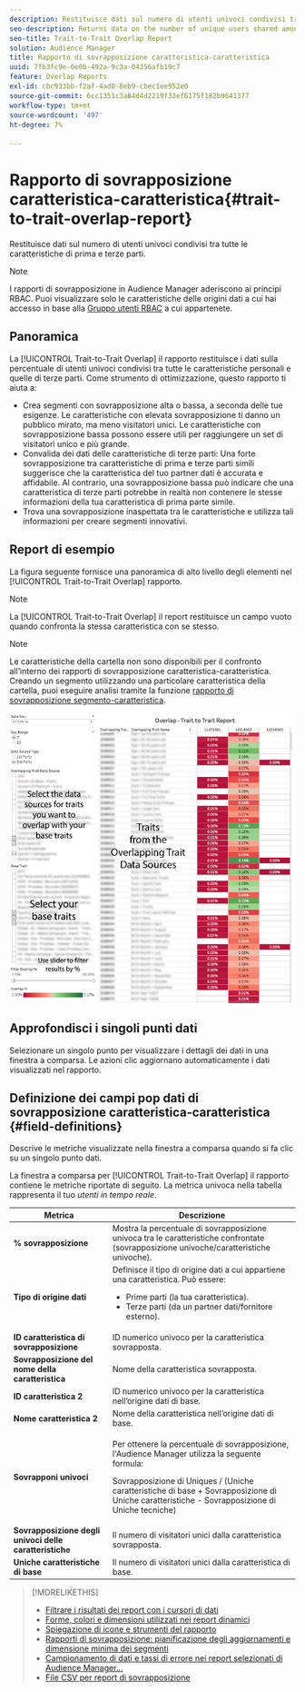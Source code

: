 ```yaml
---
description: Restituisce dati sul numero di utenti univoci condivisi tra tutte le caratteristiche di prima e terze parti.
seo-description: Returns data on the number of unique users shared among all your first and third-party traits.
seo-title: Trait-to-Trait Overlap Report
solution: Audience Manager
title: Rapporto di sovrapposizione caratteristica-caratteristica
uuid: 7fb3fc9e-0e0b-492a-9c3a-04356afb19c7
feature: Overlap Reports
exl-id: cbc933bb-f2af-4ad0-8eb9-cbec1ee952e0
source-git-commit: 6cc1351c3a84d4d2219f33ef6175f182b9641377
workflow-type: tm+mt
source-wordcount: '497'
ht-degree: 7%

---
```


# Rapporto di sovrapposizione caratteristica-caratteristica{#trait-to-trait-overlap-report}

Restituisce dati sul numero di utenti univoci condivisi tra tutte le caratteristiche di prima e terze parti.

>[!NOTE]
>
>I rapporti di sovrapposizione in Audience Manager aderiscono ai principi RBAC. Puoi visualizzare solo le caratteristiche delle origini dati a cui hai accesso in base alla [Gruppo utenti RBAC](/help/using/features/administration/administration-overview.md) a cui appartenete.

<!-- 

c_overlap_reports.xml

 -->

## Panoramica

La [!UICONTROL Trait-to-Trait Overlap] il rapporto restituisce i dati sulla percentuale di utenti univoci condivisi tra tutte le caratteristiche personali e quelle di terze parti. Come strumento di ottimizzazione, questo rapporto ti aiuta a:

* Crea segmenti con sovrapposizione alta o bassa, a seconda delle tue esigenze. Le caratteristiche con elevata sovrapposizione ti danno un pubblico mirato, ma meno visitatori unici. Le caratteristiche con sovrapposizione bassa possono essere utili per raggiungere un set di visitatori unico e più grande.
* Convalida dei dati delle caratteristiche di terze parti: Una forte sovrapposizione tra caratteristiche di prima e terze parti simili suggerisce che la caratteristica del tuo partner dati è accurata e affidabile. Al contrario, una sovrapposizione bassa può indicare che una caratteristica di terze parti potrebbe in realtà non contenere le stesse informazioni della tua caratteristica di prima parte simile.
* Trova una sovrapposizione inaspettata tra le caratteristiche e utilizza tali informazioni per creare segmenti innovativi.

## Report di esempio

La figura seguente fornisce una panoramica di alto livello degli elementi nel [!UICONTROL Trait-to-Trait Overlap] rapporto.

>[!NOTE]
>
>La [!UICONTROL Trait-to-Trait Overlap] il report restituisce un campo vuoto quando confronta la stessa caratteristica con se stesso.

>[!NOTE]
>
>Le caratteristiche della cartella non sono disponibili per il confronto all’interno dei rapporti di sovrapposizione caratteristica-caratteristica. Creando un segmento utilizzando una particolare caratteristica della cartella, puoi eseguire analisi tramite la funzione [rapporto di sovrapposizione segmento-caratteristica](/help/using/reporting/dynamic-reports/segment-trait-overlap-report.md).

![](assets/trait-to-trait-overlap.png)

## Approfondisci i singoli punti dati

Selezionare un singolo punto per visualizzare i dettagli dei dati in una finestra a comparsa. Le azioni clic aggiornano automaticamente i dati visualizzati nel rapporto.

## Definizione dei campi pop dati di sovrapposizione caratteristica-caratteristica {#field-definitions}

Descrive le metriche visualizzate nella finestra a comparsa quando si fa clic su un singolo punto dati.

<!-- 

r_t2t_data_pop.xml

 -->

La finestra a comparsa per [!UICONTROL Trait-to-Trait Overlap] il rapporto contiene le metriche riportate di seguito. La metrica univoca nella tabella rappresenta il tuo *utenti in tempo reale*.

<table id="table_A2A0CFC47C1A404994B82E6630E711A2"> 
 <thead> 
  <tr> 
   <th colname="col1" class="entry"> Metrica </th> 
   <th colname="col2" class="entry"> Descrizione </th> 
  </tr>
 </thead>
 <tbody> 
  <tr> 
   <td colname="col1"><b><span class="wintitle"> % sovrapposizione</span></b> </td> 
   <td colname="col2"> Mostra la percentuale di sovrapposizione univoca tra le caratteristiche confrontate (sovrapposizione univoche/caratteristiche univoche). </td> 
  </tr> 
  <tr> 
   <td colname="col1"><b><span class="wintitle"> Tipo di origine dati</span></b> </td> 
   <td colname="col2">Definisce il tipo di origine dati a cui appartiene una caratteristica. Può essere: 
    <ul id="ul_0477C04A33FD4F5D998B98984E6554D3"> 
     <li id="li_50FCA48EDB5843AB8FB6C34ED2C0067D">Prime parti (la tua caratteristica). </li> 
     <li id="li_4F6148EDAEFE43FA8D505944E9FE3855">Terze parti (da un partner dati/fornitore esterno). </li> 
    </ul> </td> 
  </tr> 
  <tr> 
   <td colname="col1"><b><span class="wintitle"> ID caratteristica di sovrapposizione</span></b> </td> 
   <td colname="col2"> ID numerico univoco per la caratteristica sovrapposta. </td> 
  </tr> 
  <tr> 
   <td colname="col1"><b><span class="wintitle"> Sovrapposizione del nome della caratteristica</span></b> </td> 
   <td colname="col2"> Nome della caratteristica sovrapposta. </td> 
  </tr>
    <tr> 
   <td colname="col1"><b><span class="wintitle"> ID caratteristica 2</span></b> </td> 
   <td colname="col2"> ID numerico univoco per la caratteristica nell’origine dati di base. </td> 
  </tr> 
  <tr> 
   <td colname="col1"><b><span class="wintitle"> Nome caratteristica 2</span></b> </td> 
   <td colname="col2"> Nome della caratteristica nell’origine dati di base. </td> 
  </tr> 
  <tr> 
   <td colname="col1"><b><span class="wintitle"> Sovrapponi univoci</span></b> </td> 
   <td colname="col2"> <p>Per ottenere la percentuale di sovrapposizione, l'Audience Manager utilizza la seguente formula:</p> <p>Sovrapposizione di Uniques / (Uniche caratteristiche di base + Sovrapposizione di Uniche caratteristiche - Sovrapposizione di Uniche tecniche)</p> </td> 
  </tr> 
  <tr> 
   <td colname="col1"><b><span class="wintitle"> Sovrapposizione degli univoci delle caratteristiche</span></b> </td> 
   <td colname="col2"> Il numero di visitatori unici dalla caratteristica sovrapposta. </td> 
  </tr> 
    <tr> 
   <td colname="col1"><b><span class="wintitle"> Uniche caratteristiche di base</span></b> </td> 
   <td colname="col2"> Il numero di visitatori unici dalla caratteristica di base. </td> 
  </tr> 
 </tbody> 
</table>

>[!MORELIKETHIS]
>
>* [Filtrare i risultati dei report con i cursori di dati](../../reporting/dynamic-reports/data-sliders.md)
>* [Forme, colori e dimensioni utilizzati nei report dinamici](../../reporting/dynamic-reports/interactive-report-technology.md#shapes-colors-sizes)
>* [Spiegazione di icone e strumenti del rapporto](../../reporting/dynamic-reports/interactive-report-technology.md#icons-tools-explained)
>* [Rapporti di sovrapposizione: pianificazione degli aggiornamenti e dimensione minima dei segmenti](../../reporting/dynamic-reports/overlap-minimum-segment-size.md)
>* [Campionamento di dati e tassi di errore nei report selezionati di Audience Manager...](../../reporting/report-sampling.md)
>* [File CSV per report di sovrapposizione](../../reporting/dynamic-reports/overlap-csv-files.md)

